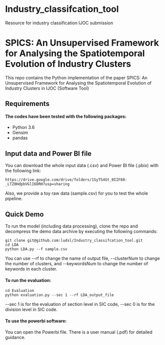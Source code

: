 # Industry_classifcation_tool
Resource for industry classification IJOC submission

# SPICS: An Unsupervised Framework for Analysing the Spatiotemporal Evolution of Industry Clusters 

This repo contains the Python implementation of the paper SPICS: An Unsupervised Framework for Analysing the Spatiotemporal Evolution of Industry Clusters in IJOC (Software Tool)

## Requirements

#### The codes have been tested with the following packages:
* Python 3.6
* Gensim
* pandas

## Input data and Power BI file 

You can download the whole input data (.csv) and Power BI file (.pbix) with the following link:

```
https://drive.google.com/drive/folders/1SyTS4Gt_0IIF60-_LTZ0HdpbVGlI6DRH?usp=sharing
```
Also, we provide a toy raw data (sample.csv) for you to test the whole pipeline.

## Quick Demo

To run the model (including data processing), clone the repo and decompress the demo data archive by executing the following commands:

``` 
git clone git@github.com:ludsl/Industry_classifcation_tool.git
cd LDA
python LDA.py --f sample.csv
```

You can use --rf to change the name of output file, --clusterNum to change the number of clusters, and --keywordsNum to change the number of keywords in each cluster. 

#### To run the evaluation:

``` 
cd Evaluation
python evaluation.py --sec 1 --rf LDA_output_file
``` 
--sec 1 is for the evaluation of section level in SIC code, --sec 0 is for the division level in SIC code. 

#### To use the powerbi software:

You can open the Powerbi file. There is a user manual (.pdf) for detailed guidance. 

